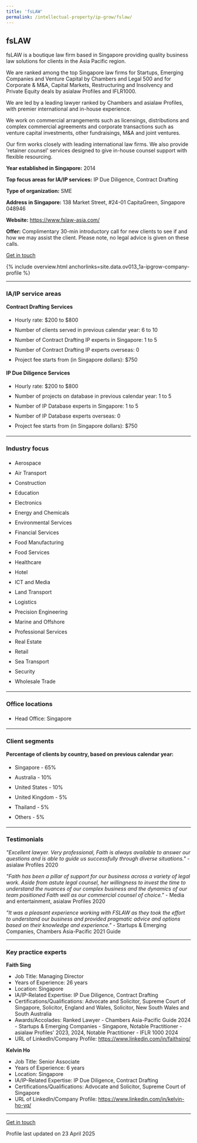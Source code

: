 ```yaml
---
title: 'fsLAW'
permalink: /intellectual-property/ip-grow/fslaw/
---
```


## fsLAW

fsLAW is a boutique law firm based in Singapore providing quality business law solutions for clients in the Asia Pacific region.

We are ranked among the top Singapore law firms for Startups, Emerging Companies and Venture Capital by Chambers and Legal 500 and for Corporate & M&A, Capital Markets, Restructuring and Insolvency and Private Equity deals by asialaw Profiles and IFLR1000.

We are led by a leading lawyer ranked by Chambers and asialaw Profiles, with premier international and in-house experience.

We work on commercial arrangements such as licensings, distributions and complex commercial agreements and corporate transactions such as venture capital investments, other fundraisings, M&A and joint ventures.

Our firm works closely with leading international law firms. We also provide 'retainer counsel' services designed to give in-house counsel support with flexible resourcing.

<b>Year established in Singapore:</b> 2014

<b>Top focus areas for IA/IP services:</b> IP Due Diligence, Contract Drafting

<b>Type of organization:</b> SME

<b>Address in Singapore:</b> 138 Market Street, #24-01 CapitaGreen, Singapore 048946

<b>Website:</b> <a href='https://www.fslaw-asia.com/'>https://www.fslaw-asia.com/</a>

<b>Offer:</b> Complimentary 30-min introductory call for new clients to see if and how we may assist the client. Please note, no legal advice is given on these calls.

<a class='btn' href='https://form.gov.sg/67d7d0a71e6146d23b0d80cc' target='_blank' rel='noopener'>Get in touch</a>

{% include overview.html anchorlinks=site.data.ov013_1a-ipgrow-company-profile %}

---
<a name='ip-related-service-areas'></a>
### IA/IP service areas

**Contract Drafting Services**

<ul>
<li style='line-height: 27px; margin: 0px 0px !important'>Hourly rate:  $200 to $800</li>
<li style='line-height: 27px; margin: 0px 0px !important'>Number of clients served in previous calendar year: 6 to 10</li>
<li style='line-height: 27px; margin: 0px 0px !important'>Number of Contract Drafting IP experts in Singapore: 1 to 5</li>
<li style='line-height: 27px; margin: 0px 0px !important'>Number of Contract Drafting IP experts overseas: 0</li>
<li style='line-height: 27px; margin: 0px 0px !important'>Project fee starts from (in Singapore dollars): $750</li>
</ul>

**IP Due Diligence Services**

<ul>
<li style='line-height: 27px; margin: 0px 0px !important'>Hourly rate:  $200 to $800</li>
<li style='line-height: 27px; margin: 0px 0px !important'>Number of projects on database in previous calendar year: 1 to 5</li>
<li style='line-height: 27px; margin: 0px 0px !important'>Number of IP Database experts in Singapore: 1 to 5</li>
<li style='line-height: 27px; margin: 0px 0px !important'>Number of IP Database experts overseas: 0</li>
<li style='line-height: 27px; margin: 0px 0px !important'>Project fee starts from (in Singapore dollars):  $750</li>
</ul>

---
<a name='industry-focus'></a>
### Industry focus

<ul><li style='line-height: 27px; margin: 0px 0px !important'> Aerospace</li><li style='line-height: 27px; margin: 0px 0px !important'>Air Transport</li><li style='line-height: 27px; margin: 0px 0px !important'>Construction</li><li style='line-height: 27px; margin: 0px 0px !important'>Education</li><li style='line-height: 27px; margin: 0px 0px !important'>Electronics</li><li style='line-height: 27px; margin: 0px 0px !important'>Energy and Chemicals</li><li style='line-height: 27px; margin: 0px 0px !important'>Environmental Services</li><li style='line-height: 27px; margin: 0px 0px !important'>Financial Services</li><li style='line-height: 27px; margin: 0px 0px !important'>Food Manufacturing</li><li style='line-height: 27px; margin: 0px 0px !important'>Food Services</li><li style='line-height: 27px; margin: 0px 0px !important'>Healthcare</li><li style='line-height: 27px; margin: 0px 0px !important'>Hotel</li><li style='line-height: 27px; margin: 0px 0px !important'>ICT and Media</li><li style='line-height: 27px; margin: 0px 0px !important'>Land Transport</li><li style='line-height: 27px; margin: 0px 0px !important'>Logistics</li><li style='line-height: 27px; margin: 0px 0px !important'>Precision Engineering</li><li style='line-height: 27px; margin: 0px 0px !important'>Marine and Offshore</li><li style='line-height: 27px; margin: 0px 0px !important'>Professional Services</li><li style='line-height: 27px; margin: 0px 0px !important'>Real Estate</li><li style='line-height: 27px; margin: 0px 0px !important'>Retail</li><li style='line-height: 27px; margin: 0px 0px !important'>Sea Transport</li><li style='line-height: 27px; margin: 0px 0px !important'>Security</li><li style='line-height: 27px; margin: 0px 0px !important'>Wholesale Trade</li></ul>

---
<a name='office-locations'></a>
### Office locations

<ul><li style='line-height: 27px; margin: 0px 0px !important'> Head Office: Singapore</li></ul>

---
<a name='client-segments'></a>
### Client segments

**Percentage of clients by country, based on previous calendar year:**

<ul><li style='line-height: 27px; margin: 0px 0px !important'> Singapore - 65%</li><li style='line-height: 27px; margin: 0px 0px !important'>Australia - 10%</li><li style='line-height: 27px; margin: 0px 0px !important'>United States - 10%</li><li style='line-height: 27px; margin: 0px 0px !important'>United Kingdom - 5%</li><li style='line-height: 27px; margin: 0px 0px !important'>Thailand - 5%</li><li style='line-height: 27px; margin: 0px 0px !important'>Others - 5%</li></ul>

---
<a name='testimonials'></a>
### Testimonials

*"Excellent lawyer. Very professional, Faith is always available to answer our questions and is able to guide us successfully through diverse situations."* - asialaw Profiles 2020

*"Faith has been a pillar of support for our business across a variety of legal work. Aside from astute legal counsel, her willingness to invest the time to understand the nuances of our complex business and the dynamics of our team positioned Faith well as our commercial counsel of choice."* - Media and entertainment, asialaw Profiles 2020

*"It was a pleasant experience working with FSLAW as they took the effort to understand our business and provided pragmatic advice and options based on their knowledge and experience."* - Startups & Emerging Companies, Chambers Asia-Pacific 2021 Guide




---
<a name='key-practice-experts'></a>
### Key practice experts

**Faith Sing**

- Job Title: Managing Director
- Years of Experience: 26 years
- Location: Singapore
- IA/IP-Related Expertise: IP Due Diligence, Contract Drafting
- Certifications/Qualifications: Advocate and Solicitor, Supreme Court of Singapore, Solicitor, England and Wales, Solicitor, New South Wales and South Australia
- Awards/Accolades: Ranked Lawyer - Chambers Asia-Pacific Guide 2024 - Startups & Emerging Companies - Singapore, Notable Practitioner - asialaw Profiles' 2023, 2024, Notable Practitioner - IFLR 1000 2024
- URL of LinkedIn/Company Profile: <a href="https://www.linkedin.com/in/faithsing/" target="_blank" rel="noopener">https://www.linkedin.com/in/faithsing/</a>

**Kelvin Ho**
- Job Title: Senior Associate
- Years of Experience: 6 years
- Location: Singapore
- IA/IP-Related Expertise: IP Due Diligence, Contract Drafting
- Certifications/Qualifications: Advocate and Solicitor, Supreme Court of Singapore
- URL of LinkedIn/Company Profile: 
<a href="https://www.linkedin.com/in/kelvin-ho-yq/" target="_blank" rel="noopener">https://www.linkedin.com/in/kelvin-ho-yq/</a>  



---
<p>
<a class='btn' href='https://form.gov.sg/67d7d0a71e6146d23b0d80cc' target='_blank' rel='noopener'>Get in touch</a>
</p>
Profile last updated on 23 April 2025
